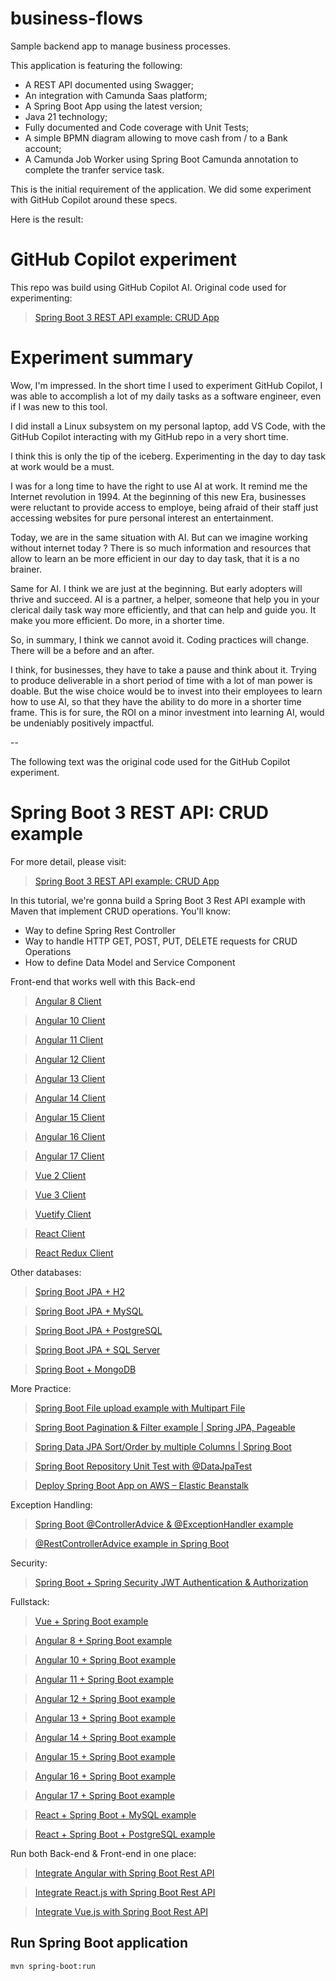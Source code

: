 # business-flows
Sample backend app to manage business processes.

This application is featuring the following:
- A REST API documented using Swagger;
- An integration with Camunda Saas platform;
- A Spring Boot App using the latest version;
- Java 21 technology;
- Fully documented and Code coverage with Unit Tests;
- A simple BPMN diagram allowing to move cash from / to a Bank account;
- A Camunda Job Worker using Spring Boot Camunda annotation to complete the tranfer service task. 

This is the initial requirement of the application. We did some experiment with GitHub Copilot around these specs.

Here is the result:

# GitHub Copilot experiment

This repo was build using GitHub Copilot AI. Original code used for experimenting:

> [Spring Boot 3 REST API example: CRUD App](https://www.bezkoder.com/spring-boot-3-rest-api/)


# Experiment summary


Wow, I'm impressed. In the short time I used to experiment GitHub Copilot, I was able to accomplish a lot of my daily tasks as a software engineer, even if I was new to this tool.

I did install a Linux subsystem on my personal laptop, add VS Code, with the GitHub Copilot interacting with my GitHub repo in a very short time.

I think this is only the tip of the iceberg. Experimenting in the day to day task at work would be a must. 

I was for a long time to have the right to use AI at work.  It remind me the Internet revolution in 1994. At the beginning of this new Era, businesses were reluctant to provide access to employe, being afraid of their staff just accessing websites for pure personal interest an entertainment.

Today, we are in the same situation with AI. But can we imagine working without internet today ? There is so much information and resources that allow to learn an be more efficient in our day to day task, that it is a no brainer.

Same for AI. I think we are just at the beginning. But early adopters will thrive and succeed. AI is a partner, a helper, someone that help you in your clerical daily task way more efficiently, and that can help and guide you. It make you more efficient. Do more, in a shorter time.

So, in summary, I think we cannot avoid it. Coding practices will change. There will be a before and an after.

I think, for businesses, they have to take a pause and think about it. Trying to produce deliverable in a short period of time with a lot of man power is doable. But the wise choice would be to invest into their employees to learn how to use AI, so that they have the ability to do more in a shorter time frame. This is for sure, the ROI on a minor investment into learning AI, would be undeniably positively impactful.

--

The following text was the original code used for the GitHub Copilot experiment.


# Spring Boot 3 REST API: CRUD example

For more detail, please visit:
> [Spring Boot 3 REST API example: CRUD App](https://www.bezkoder.com/spring-boot-3-rest-api/)

In this tutorial, we're gonna build a Spring Boot 3 Rest API example with Maven that implement CRUD operations. You'll know:
- Way to define Spring Rest Controller
- Way to handle HTTP GET, POST, PUT, DELETE requests for CRUD Operations
- How to define Data Model and Service Component

Front-end that works well with this Back-end
> [Angular 8 Client](https://www.bezkoder.com/angular-crud-app/)

> [Angular 10 Client](https://www.bezkoder.com/angular-10-crud-app/)

> [Angular 11 Client](https://www.bezkoder.com/angular-11-crud-app/)

> [Angular 12 Client](https://www.bezkoder.com/angular-12-crud-app/)

> [Angular 13 Client](https://www.bezkoder.com/angular-13-crud-example/)

> [Angular 14 Client](https://www.bezkoder.com/angular-14-crud-example/)

> [Angular 15 Client](https://www.bezkoder.com/angular-15-crud-example/)

> [Angular 16 Client](https://www.bezkoder.com/angular-16-crud-example/)

> [Angular 17 Client](https://www.bezkoder.com/angular-17-crud-example/)

> [Vue 2 Client](https://www.bezkoder.com/vue-js-crud-app/)

> [Vue 3 Client](https://www.bezkoder.com/vue-3-crud/)

> [Vuetify Client](https://www.bezkoder.com/vuetify-data-table-example/)

> [React Client](https://www.bezkoder.com/react-hooks-crud-axios-api/)

> [React Redux Client](https://www.bezkoder.com/redux-toolkit-crud-react-hooks/)

Other databases:
> [Spring Boot JPA + H2](https://www.bezkoder.com/spring-boot-jpa-h2-example/)

> [Spring Boot JPA + MySQL](https://www.bezkoder.com/spring-boot-jpa-crud-rest-api/)

> [Spring Boot JPA + PostgreSQL](https://www.bezkoder.com/spring-boot-postgresql-example/)

> [Spring Boot JPA + SQL Server](https://www.bezkoder.com/spring-boot-sql-server/)

> [Spring Boot + MongoDB](https://www.bezkoder.com/spring-boot-mongodb-crud/)

More Practice:
> [Spring Boot File upload example with Multipart File](https://www.bezkoder.com/spring-boot-file-upload/)

> [Spring Boot Pagination & Filter example | Spring JPA, Pageable](https://www.bezkoder.com/spring-boot-pagination-filter-jpa-pageable/)

> [Spring Data JPA Sort/Order by multiple Columns | Spring Boot](https://www.bezkoder.com/spring-data-sort-multiple-columns/)

> [Spring Boot Repository Unit Test with @DataJpaTest](https://www.bezkoder.com/spring-boot-unit-test-jpa-repo-datajpatest/)

> [Deploy Spring Boot App on AWS – Elastic Beanstalk](https://www.bezkoder.com/deploy-spring-boot-aws-eb/)

Exception Handling:
> [Spring Boot @ControllerAdvice & @ExceptionHandler example](https://www.bezkoder.com/spring-boot-controlleradvice-exceptionhandler/)

> [@RestControllerAdvice example in Spring Boot](https://www.bezkoder.com/spring-boot-restcontrolleradvice/)

Security:
> [Spring Boot + Spring Security JWT Authentication & Authorization](https://www.bezkoder.com/spring-boot-jwt-authentication/)

Fullstack:
> [Vue + Spring Boot example](https://www.bezkoder.com/spring-boot-vue-js-crud-example/)

> [Angular 8 + Spring Boot example](https://www.bezkoder.com/angular-spring-boot-crud/)

> [Angular 10 + Spring Boot example](https://www.bezkoder.com/angular-10-spring-boot-crud/)

> [Angular 11 + Spring Boot example](https://www.bezkoder.com/angular-11-spring-boot-crud/)

> [Angular 12 + Spring Boot example](https://www.bezkoder.com/angular-12-spring-boot-crud/)

> [Angular 13 + Spring Boot example](https://www.bezkoder.com/spring-boot-angular-13-crud/)

> [Angular 14 + Spring Boot example](https://www.bezkoder.com/spring-boot-angular-14-crud/)

> [Angular 15 + Spring Boot example](https://www.bezkoder.com/spring-boot-angular-15-crud/)

> [Angular 16 + Spring Boot example](https://www.bezkoder.com/spring-boot-angular-16-crud/)

> [Angular 17 + Spring Boot example](https://www.bezkoder.com/spring-boot-angular-17-crud/)

> [React + Spring Boot + MySQL example](https://www.bezkoder.com/react-spring-boot-crud/)

> [React + Spring Boot + PostgreSQL example](https://www.bezkoder.com/spring-boot-react-postgresql/)

Run both Back-end & Front-end in one place:
> [Integrate Angular with Spring Boot Rest API](https://www.bezkoder.com/integrate-angular-spring-boot/)

> [Integrate React.js with Spring Boot Rest API](https://www.bezkoder.com/integrate-reactjs-spring-boot/)

> [Integrate Vue.js with Spring Boot Rest API](https://www.bezkoder.com/integrate-vue-spring-boot/)

## Run Spring Boot application
```
mvn spring-boot:run
```

